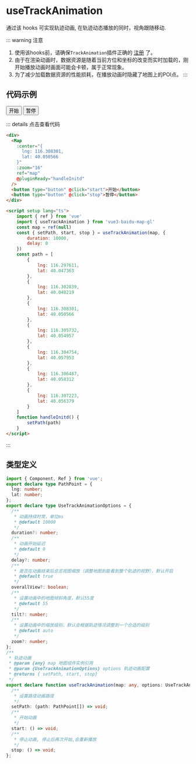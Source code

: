 # useTrackAnimation

通过该 hooks 可实现轨迹动画, 在轨迹动态播放的同时，视角跟随移动.

::: warning 注意
1. 使用该hooks前，请确保`TrackAnimation`插件正确的 [注册](../guide/#插件注册) 了。
2. 由于在渲染动画时，数据资源是随着当前方位和坐标的改变而实时加载的，刚开始播放动画时画面可能会卡顿，属于正常现象。
3. 为了减少加载数据资源的性能损耗，在播放动画时隐藏了地图上的POI点。
:::
## 代码示例

<div>
  <Map 
    :center="{
      lng: 116.308301,
      lat: 40.050566
    }"
    :zoom='16'
    ref="map" 
    @pluginReady="handleInitd"
  />
  <button class="myButton no-m-b" type="button" @click="start">开始</button>
  <button class="myButton no-m-b" type="button" @click="stop">暂停</button>
</div>

<script setup lang="ts">
  import { ref } from 'vue'
  import { useTrackAnimation } from '../../../packages/hooks/useTrackAnimation'
  const map = ref(null)
  const { setPath, start, stop } = useTrackAnimation(map,{
    duration:10000,
    delay:0
  })
  const path = [{
        'lng': 116.297611,
        'lat': 40.047363
    }, {
        'lng': 116.302839,
        'lat': 40.048219
    }, {
        'lng': 116.308301,
        'lat': 40.050566
    }, {
        'lng': 116.305732,
        'lat': 40.054957
    }, {
        'lng': 116.304754,
        'lat': 40.057953
    }, {
        'lng': 116.306487,
        'lat': 40.058312
    }, {
        'lng': 116.307223,
        'lat': 40.056379
    }];
  function handleInitd(map){
    
    setPath(path)
  }
</script>

::: details 点击查看代码
```html
<div>
  <Map
    :center="{
      lng: 116.308301,
      lat: 40.050566
    }"
    :zoom="16"
    ref="map"
    @pluginReady="handleInitd"
  />
  <button type="button" @click="start">开始</button>
  <button type="button" @click="stop">暂停</button>
</div>

<script setup lang="ts">
	import { ref } from 'vue'
	import { useTrackAnimation } from 'vue3-baidu-map-gl'
	const map = ref(null)
	const { setPath, start, stop } = useTrackAnimation(map, {
		duration: 10000,
		delay: 0
	})
	const path = [
		{
			lng: 116.297611,
			lat: 40.047363
		},
		{
			lng: 116.302839,
			lat: 40.048219
		},
		{
			lng: 116.308301,
			lat: 40.050566
		},
		{
			lng: 116.305732,
			lat: 40.054957
		},
		{
			lng: 116.304754,
			lat: 40.057953
		},
		{
			lng: 116.306487,
			lat: 40.058312
		},
		{
			lng: 116.307223,
			lat: 40.056379
		}
	]
	function handleInitd() {
		setPath(path)
	}
</script>
```
:::
## 类型定义

```ts
import { Component, Ref } from 'vue';
export declare type PathPoint = {
  lng: number;
  lat: number;
};
export declare type UseTrackAnimationOptions = {
  /**
   * 动画持续时常，单位ms
   * @default 10000
   */
  duration?: number;
  /**
   * 动画开始延迟
   * @default 0
   */
  delay?: number;
  /**
   * 是否在动画结束后总览视图缩放（调整地图到能看到整个轨迹的视野），默认开启
   * @default true
   */
  overallView?: boolean;
  /**
   * 设置动画中的地图倾斜角度，默认55度
   * @default 55
   */
  tilt?: number;
  /**
   * 设置动画中的缩放级别，默认会根据轨迹情况调整到一个合适的级别
   * @default auto
   */
  zoom?: number;
};
/**
 * 轨迹动画
 * @param {any} map 地图组件实例引用
 * @param {UseTrackAnimationOptions} options 轨迹动画配置
 * @returns { setPath, start, stop}
 */
export declare function useTrackAnimation(map: any, options: UseTrackAnimationOptions): {
  /**
   * 设置路径动画路径
   */
  setPath: (path: PathPoint[]) => void;
  /**
   * 开始动画
   */
  start: () => void;
  /**
   * 停止动画, 停止后再次开始,会重新播放
   */
  stop: () => void;
};
```
